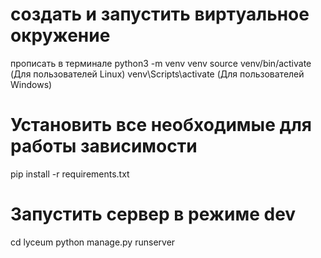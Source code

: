 # создать и запустить виртуальное окружение

прописать в терминале python3 -m venv venv
source venv/bin/activate (Для пользователей Linux)
venv\Scripts\activate (Для пользователей Windows)

# Установить все необходимые для работы зависимости

pip install -r requirements.txt

# Запустить сервер в режиме dev

cd lyceum
python manage.py runserver
